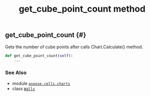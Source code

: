 ﻿---
title: get_cube_point_count method
second_title: Aspose.Cells for Python via .NET API References
description: 
type: docs
weight: 20
url: /aspose.cells.charts/walls/get_cube_point_count/
is_root: false
---

## get_cube_point_count {#}

Gets the number of cube points after calls Chart.Calculate() method.



```python
def get_cube_point_count(self):
    ...
```





### See Also
* module [`aspose.cells.charts`](../../)
* class [`Walls`](/cells/python-net/aspose.cells.charts/walls)
